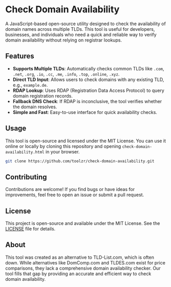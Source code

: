 # Check Domain Availability

A JavaScript-based open-source utility designed to check the availability of domain names across multiple TLDs. This tool is useful for developers, businesses, and individuals who need a quick and reliable way to verify domain availability without relying on registrar lookups.

## Features

- **Supports Multiple TLDs**: Automatically checks common TLDs like `.com`, `.net`, `.org`, `.io`, `.cc`, `.me`, `.info`, `.top`, `.online`, `.xyz`.
- **Direct TLD Input**: Allows users to check domains with any existing TLD, e.g., `example.de`.
- **RDAP Lookup**: Uses RDAP (Registration Data Access Protocol) to query domain registration records.
- **Fallback DNS Check**: If RDAP is inconclusive, the tool verifies whether the domain resolves.
- **Simple and Fast**: Easy-to-use interface for quick availability checks.

## Usage

This tool is open-source and licensed under the MIT License. You can use it online or locally by cloning this repository and opening `check-domain-availability.html` in your browser.

```bash
git clone https://github.com/toolzr/check-domain-availability.git
```

## Contributing

Contributions are welcome! If you find bugs or have ideas for improvements, feel free to open an issue or submit a pull request.

## License

This project is open-source and available under the MIT License. See the [LICENSE](LICENSE.md) file for details.

## About

This tool was created as an alternative to TLD-List.com, which is often down. While alternatives like DomComp.com and TLDES.com exist for price comparisons, they lack a comprehensive domain availability checker. Our tool fills that gap by providing an accurate and efficient way to check domain availability.
